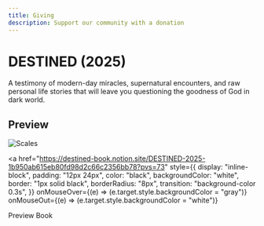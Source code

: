 ```yaml
---
title: Giving
description: Support our community with a donation
---
```


# DESTINED (2025)

A testimony of modern-day miracles, supernatural encounters, and raw personal life stories that will leave you questioning the goodness of God in dark world.

## Preview

![Scales](/img/mockup.png)

<a
  href="https://destined-book.notion.site/DESTINED-2025-1b950ab615eb80fd98d2c66c2356bb78?pvs=73"
  style={{
    display: "inline-block",
    padding: "12px 24px",
    color: "black",
    backgroundColor: "white",
    border: "1px solid black",
    borderRadius: "8px",
    transition: "background-color 0.3s",
  }}
  onMouseOver={(e) => (e.target.style.backgroundColor = "gray")}
  onMouseOut={(e) => (e.target.style.backgroundColor = "white")}
>
  Preview Book
</a>

